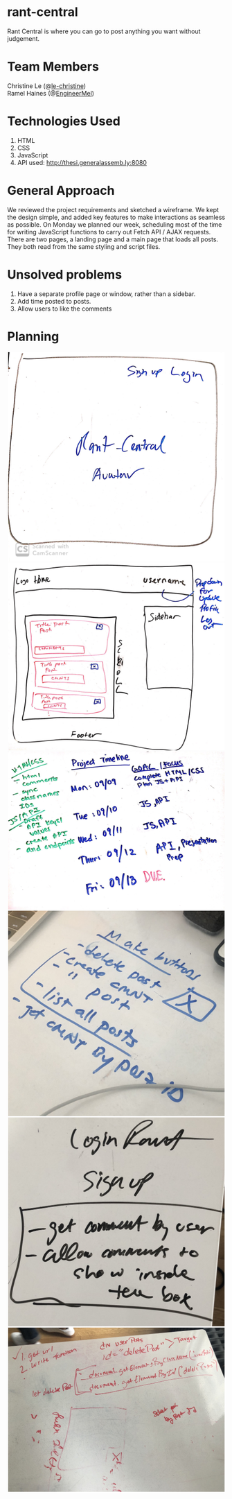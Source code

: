 # rant-central
Rant Central is where you can go to post anything you want without judgement.

# Team Members
Christine Le (@<a href="https://github.com/le-christine">le-christine</a>)<br/>
Ramel Haines (@<a href="https://github.com/EngineerMel">EngineerMel</a>)

# Technologies Used
1. HTML
2. CSS
3. JavaScript
4. API used: http://thesi.generalassemb.ly:8080

# General Approach
We reviewed the project requirements and sketched a wireframe. We kept the design simple, and added key features to make interactions as seamless as possible. On Monday we planned our week, scheduling most of the time for writing JavaScript functions to carry out Fetch API / AJAX requests. There are two pages, a landing page and a main page that loads all posts. They both read from the same styling and script files. 

# Unsolved problems

1. Have a separate profile page or window, rather than a sidebar.
2. Add time posted to posts.
3. Allow users to like the comments

# Planning
<html>
  <center>
  <img alt = "landing page wireframe" src="images/wireframe-rant-central_1.jpg" width=500/>
  <img alt ="main page wireframe" src="images/wireframe-rant-central_2.png" width=500/>
  <img alt="schedule" src="images/wireframe-rant-central_3.png" width=500/>
  <img alt ="plan to make button" src="images/IMG_3904.jpeg" width=500/>
  <img alt ="brainstorming" src="images/IMG_3912.jpeg" width=500/>
  <img alt = "brainstorming" src="images/IMG_3916.jpg" width=500/>
  </center>
</html>
